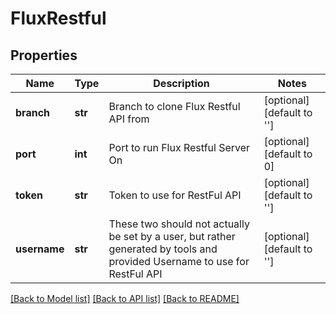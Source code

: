 # FluxRestful


## Properties
Name | Type | Description | Notes
------------ | ------------- | ------------- | -------------
**branch** | **str** | Branch to clone Flux Restful API from | [optional] [default to '']
**port** | **int** | Port to run Flux Restful Server On | [optional] [default to 0]
**token** | **str** | Token to use for RestFul API | [optional] [default to '']
**username** | **str** | These two should not actually be set by a user, but rather generated by tools and provided Username to use for RestFul API | [optional] [default to '']

[[Back to Model list]](../README.md#documentation-for-models) [[Back to API list]](../README.md#documentation-for-api-endpoints) [[Back to README]](../README.md)


